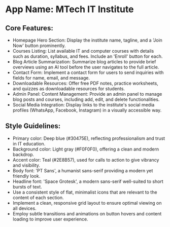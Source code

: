 # **App Name**: MTech IT Institute

## Core Features:

- Homepage Hero Section: Display the institute name, tagline, and a 'Join Now' button prominently.
- Courses Listing: List available IT and computer courses with details such as duration, syllabus, and fees.  Include an 'Enroll' button for each.
- Blog Article Summarization: Summarize blog articles to provide brief overviews using an AI tool before the user navigates to the full article.
- Contact Form: Implement a contact form for users to send inquiries with fields for name, email, and message.
- Downloadable Resources: Offer free PDF notes, practice worksheets, and quizzes as downloadable resources for students.
- Admin Panel: Content Management: Provide an admin panel to manage blog posts and courses, including add, edit, and delete functionalities.
- Social Media Integration: Display links to the institute's social media profiles (WhatsApp, Facebook, Instagram) in a visually accessible way.

## Style Guidelines:

- Primary color: Deep blue (#30475E), reflecting professionalism and trust in IT education.
- Background color: Light gray (#F0F0F0), offering a clean and modern backdrop.
- Accent color: Teal (#2E8B57), used for calls to action to give vibrancy and visibility.
- Body font: 'PT Sans', a humanist sans-serif providing a modern yet friendly look.
- Headline font: 'Space Grotesk', a modern sans-serif well-suited to short bursts of text.
- Use a consistent style of flat, minimalist icons that are relevant to the content of each section.
- Implement a clean, responsive grid layout to ensure optimal viewing on all devices.
- Employ subtle transitions and animations on button hovers and content loading to improve user experience.